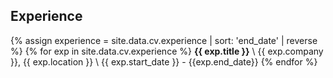 ## Experience
{% assign experience = site.data.cv.experience | sort: 'end_date' | reverse %}
{% for exp in site.data.cv.experience %}
  **{{ exp.title }}** \\
  {{ exp.company }}, {{ exp.location }} \\
  {{ exp.start_date }} - {{exp.end_date}}
{% endfor %}

